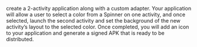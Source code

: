 create a 2-activity application along with a
custom adapter. Your application will allow a user to select a color from a Spinner on one activity, and
once selected, launch the second activity and set the background of the new activity’s layout to the
selected color. Once completed, you will add an icon to your application and generate a signed APK
that is ready to be distributed.

